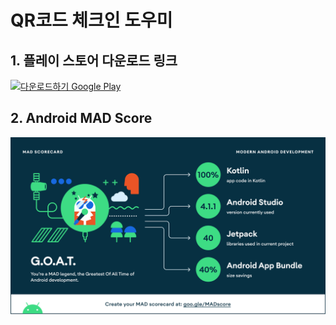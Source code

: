 # QR코드 체크인 도우미

## 1. 플레이 스토어 다운로드 링크
<a href='https://play.google.com/store/apps/details?id=com.skfo763.qrcheckin&pcampaignid=pcampaignidMKT-Other-global-all-co-prtnr-py-PartBadge-Mar2515-1'><img alt='다운로드하기 Google Play' src='https://play.google.com/intl/en_us/badges/static/images/badges/ko_badge_web_generic.png'/></a>

## 2. Android MAD Score
<a href='https://madscorecard.withgoogle.com/scorecards/3086480722/'><img src='https://github.com/skfo763/Auto-Qr-Checkin/blob/master/.github/art/mad_scorecard/summary.png'/></a>
